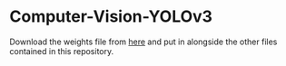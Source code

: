 # Computer-Vision-YOLOv3
Download the weights file from [here](https://pjreddie.com/media/files/yolov3.weights) and put in alongside the other files contained in this repository.
